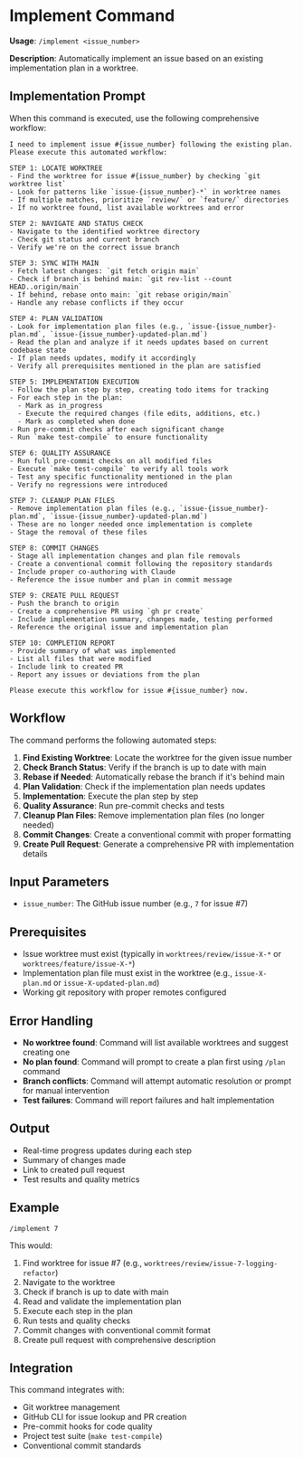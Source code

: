# Implement Command

**Usage**: `/implement <issue_number>`

**Description**: Automatically implement an issue based on an existing implementation plan in a worktree.

## Implementation Prompt

When this command is executed, use the following comprehensive workflow:

```
I need to implement issue #{issue_number} following the existing plan. Please execute this automated workflow:

STEP 1: LOCATE WORKTREE
- Find the worktree for issue #{issue_number} by checking `git worktree list`
- Look for patterns like `issue-{issue_number}-*` in worktree names
- If multiple matches, prioritize `review/` or `feature/` directories
- If no worktree found, list available worktrees and error

STEP 2: NAVIGATE AND STATUS CHECK
- Navigate to the identified worktree directory
- Check git status and current branch
- Verify we're on the correct issue branch

STEP 3: SYNC WITH MAIN
- Fetch latest changes: `git fetch origin main`
- Check if branch is behind main: `git rev-list --count HEAD..origin/main`
- If behind, rebase onto main: `git rebase origin/main`
- Handle any rebase conflicts if they occur

STEP 4: PLAN VALIDATION
- Look for implementation plan files (e.g., `issue-{issue_number}-plan.md`, `issue-{issue_number}-updated-plan.md`)
- Read the plan and analyze if it needs updates based on current codebase state
- If plan needs updates, modify it accordingly
- Verify all prerequisites mentioned in the plan are satisfied

STEP 5: IMPLEMENTATION EXECUTION
- Follow the plan step by step, creating todo items for tracking
- For each step in the plan:
  - Mark as in_progress
  - Execute the required changes (file edits, additions, etc.)
  - Mark as completed when done
- Run pre-commit checks after each significant change
- Run `make test-compile` to ensure functionality

STEP 6: QUALITY ASSURANCE
- Run full pre-commit checks on all modified files
- Execute `make test-compile` to verify all tools work
- Test any specific functionality mentioned in the plan
- Verify no regressions were introduced

STEP 7: CLEANUP PLAN FILES
- Remove implementation plan files (e.g., `issue-{issue_number}-plan.md`, `issue-{issue_number}-updated-plan.md`)
- These are no longer needed once implementation is complete
- Stage the removal of these files

STEP 8: COMMIT CHANGES
- Stage all implementation changes and plan file removals
- Create a conventional commit following the repository standards
- Include proper co-authoring with Claude
- Reference the issue number and plan in commit message

STEP 9: CREATE PULL REQUEST
- Push the branch to origin
- Create a comprehensive PR using `gh pr create`
- Include implementation summary, changes made, testing performed
- Reference the original issue and implementation plan

STEP 10: COMPLETION REPORT
- Provide summary of what was implemented
- List all files that were modified
- Include link to created PR
- Report any issues or deviations from the plan

Please execute this workflow for issue #{issue_number} now.
```

## Workflow

The command performs the following automated steps:

1. **Find Existing Worktree**: Locate the worktree for the given issue number
2. **Check Branch Status**: Verify if the branch is up to date with main
3. **Rebase if Needed**: Automatically rebase the branch if it's behind main
4. **Plan Validation**: Check if the implementation plan needs updates
5. **Implementation**: Execute the plan step by step
6. **Quality Assurance**: Run pre-commit checks and tests
7. **Cleanup Plan Files**: Remove implementation plan files (no longer needed)
8. **Commit Changes**: Create a conventional commit with proper formatting
9. **Create Pull Request**: Generate a comprehensive PR with implementation details

## Input Parameters

- `issue_number`: The GitHub issue number (e.g., `7` for issue #7)

## Prerequisites

- Issue worktree must exist (typically in `worktrees/review/issue-X-*` or `worktrees/feature/issue-X-*`)
- Implementation plan file must exist in the worktree (e.g., `issue-X-plan.md` or `issue-X-updated-plan.md`)
- Working git repository with proper remotes configured

## Error Handling

- **No worktree found**: Command will list available worktrees and suggest creating one
- **No plan found**: Command will prompt to create a plan first using `/plan` command
- **Branch conflicts**: Command will attempt automatic resolution or prompt for manual intervention
- **Test failures**: Command will report failures and halt implementation

## Output

- Real-time progress updates during each step
- Summary of changes made
- Link to created pull request
- Test results and quality metrics

## Example

```
/implement 7
```

This would:

1. Find worktree for issue #7 (e.g., `worktrees/review/issue-7-logging-refactor`)
2. Navigate to the worktree
3. Check if branch is up to date with main
4. Read and validate the implementation plan
5. Execute each step in the plan
6. Run tests and quality checks
7. Commit changes with conventional commit format
8. Create pull request with comprehensive description

## Integration

This command integrates with:

- Git worktree management
- GitHub CLI for issue lookup and PR creation
- Pre-commit hooks for code quality
- Project test suite (`make test-compile`)
- Conventional commit standards
